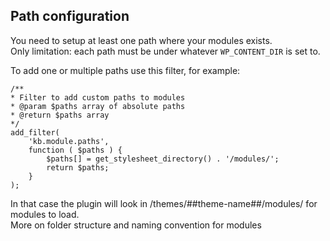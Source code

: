 ## Path configuration

You need to setup at least one path where your modules exists.  
Only limitation: each path must be under whatever ```WP_CONTENT_DIR``` is set to.

To add one or multiple paths use this filter, for example:   

    /**
    * Filter to add custom paths to modules
    * @param $paths array of absolute paths
    * @return $paths array
    */
    add_filter(
        'kb.module.paths',
        function ( $paths ) {
            $paths[] = get_stylesheet_directory() . '/modules/';
            return $paths;
        }
    );
    

In that case the plugin will look in /themes/##theme-name##/modules/ for modules to load.  
More on folder structure and naming convention for modules 